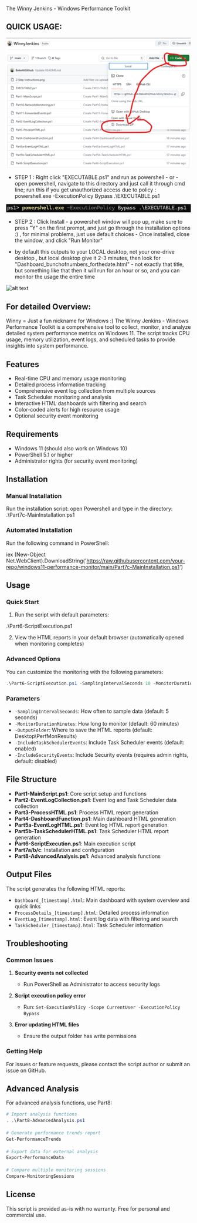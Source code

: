 The Winny Jenkins - Windows Performance Toolkit
##  QUICK USAGE: 

![alt text](https://github.com/BekeAtGithub/Winny/blob/main/Step1download.png)

- STEP 1 : Right click "EXECUTABLE.ps1" and run as powershell - or - open powershell, navigate to this directory and just call it through cmd line; run this if you get unauthorized access due to policy : powershell.exe -ExecutionPolicy Bypass .\EXECUTABLE.ps1

 ![alt text](https://github.com/BekeAtGithub/Winny/blob/main/Step2run.png)

 - STEP 2 : Click Install - a powershell window will pop up, make sure to press "Y" on the first prompt, and just go through the installation options :) , for minimal problems, just use default choices - Once installed, close the window, and click "Run Monitor"

* by default this outputs to your LOCAL desktop, not your one-drive desktop , but local desktop 
give it 2-3 minutes, then look for "Dashboard_bunchofnumbers_forthedate.html"  - not exactly that title, but something like that 
then it will run for an hour or so, and you can monitor the usage the entire time 

![alt text](https://github.com/BekeAtGithub/WinnyJenkins/blob/main/2%20Step%20Instructions.png)


## For detailed Overview: 
Winny = Just a fun nickname for Windows :) 
The Winny Jenkins - Windows Performance Toolkit is a comprehensive tool to collect, monitor, and analyze detailed system performance metrics on Windows 11. The script tracks CPU usage, memory utilization, event logs, and scheduled tasks to provide insights into system performance.

## Features

- Real-time CPU and memory usage monitoring
- Detailed process information tracking
- Comprehensive event log collection from multiple sources
- Task Scheduler monitoring and analysis
- Interactive HTML dashboards with filtering and search
- Color-coded alerts for high resource usage
- Optional security event monitoring

## Requirements

- Windows 11 (should also work on Windows 10)
- PowerShell 5.1 or higher
- Administrator rights (for security event monitoring)

## Installation

### Manual Installation

Run the installation script:
open Powershell and type in the directory:
.\Part7c-MainInstallation.ps1


### Automated Installation

Run the following command in PowerShell:


iex (New-Object Net.WebClient).DownloadString('https://raw.githubusercontent.com/your-repo/windows11-performance-monitor/main/Part7c-MainInstallation.ps1')


## Usage

### Quick Start

1. Run the script with default parameters:

.\Part6-ScriptExecution.ps1


2. View the HTML reports in your default browser (automatically opened when monitoring completes)

### Advanced Options

You can customize the monitoring with the following parameters:

```powershell
.\Part6-ScriptExecution.ps1 -SamplingIntervalSeconds 10 -MonitorDurationMinutes 120 -OutputFolder "C:\PerfMonResults" -IncludeTaskSchedulerEvents -IncludeSecurityEvents
```

### Parameters

- `-SamplingIntervalSeconds`: How often to sample data (default: 5 seconds)
- `-MonitorDurationMinutes`: How long to monitor (default: 60 minutes)
- `-OutputFolder`: Where to save the HTML reports (default: Desktop\PerfMonResults)
- `-IncludeTaskSchedulerEvents`: Include Task Scheduler events (default: enabled)
- `-IncludeSecurityEvents`: Include Security events (requires admin rights, default: disabled)

## File Structure

- **Part1-MainScript.ps1**: Core script setup and functions
- **Part2-EventLogCollection.ps1**: Event log and Task Scheduler data collection
- **Part3-ProcessHTML.ps1**: Process HTML report generation
- **Part4-DashboardFunction.ps1**: Main dashboard HTML generation
- **Part5a-EventLogHTML.ps1**: Event log HTML report generation
- **Part5b-TaskSchedulerHTML.ps1**: Task Scheduler HTML report generation
- **Part6-ScriptExecution.ps1**: Main execution script
- **Part7a/b/c**: Installation and configuration
- **Part8-AdvancedAnalysis.ps1**: Advanced analysis functions

## Output Files

The script generates the following HTML reports:

- `Dashboard_[timestamp].html`: Main dashboard with system overview and quick links
- `ProcessDetails_[timestamp].html`: Detailed process information
- `EventLog_[timestamp].html`: Event log data with filtering and search
- `TaskScheduler_[timestamp].html`: Task Scheduler information

## Troubleshooting

### Common Issues

1. **Security events not collected**
   - Run PowerShell as Administrator to access security logs

2. **Script execution policy error**
   - Run: `Set-ExecutionPolicy -Scope CurrentUser -ExecutionPolicy Bypass`

3. **Error updating HTML files**
   - Ensure the output folder has write permissions

### Getting Help

For issues or feature requests, please contact the script author or submit an issue on GitHub.

## Advanced Analysis

For advanced analysis functions, use Part8:

```powershell
# Import analysis functions
. .\Part8-AdvancedAnalysis.ps1

# Generate performance trends report
Get-PerformanceTrends

# Export data for external analysis
Export-PerformanceData

# Compare multiple monitoring sessions
Compare-MonitoringSessions
```

## License

This script is provided as-is with no warranty. Free for personal and commercial use.
